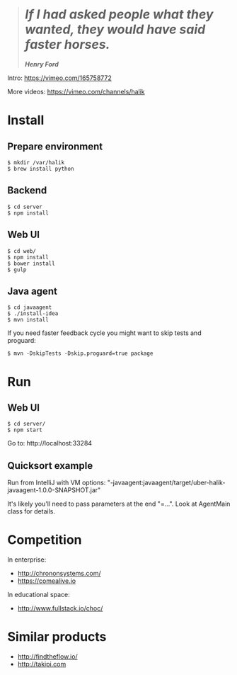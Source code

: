 > # *If I had asked people what they wanted, they would have said faster horses.* #
> ***Henry Ford***

Intro: https://vimeo.com/165758772

More videos: https://vimeo.com/channels/halik

# Install

## Prepare environment

    $ mkdir /var/halik
    $ brew install python

## Backend

    $ cd server
    $ npm install

## Web UI

    $ cd web/
    $ npm install
    $ bower install
    $ gulp

## Java agent

    $ cd javaagent
    $ ./install-idea
    $ mvn install

If you need faster feedback cycle you might want to skip tests and proguard:

    $ mvn -DskipTests -Dskip.proguard=true package

# Run

## Web UI

    $ cd server/
    $ npm start

Go to: http://localhost:33284

## Quicksort example

Run from IntelliJ with VM options: "-javaagent:javaagent/target/uber-halik-javaagent-1.0.0-SNAPSHOT.jar"

It's likely you'll need to pass parameters at the end "=...". Look at AgentMain class for details.

# Competition

In enterprise:

* http://chrononsystems.com/
* https://comealive.io

In educational space:

* http://www.fullstack.io/choc/

# Similar products

* http://findtheflow.io/
* http://takipi.com
